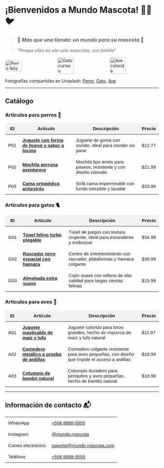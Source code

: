 # ¡Bienvenidos a **Mundo Mascota**! 🐶🐱🐦

> ### 🐾 *Más que una tienda: un mundo para su mascota* 🐾

> “*Porque ellos no son solo mascotas, son familia*”

<div style="display: flex; gap: 10px; justify-content: center; align-items: center;">
  <img src="https://plus.unsplash.com/premium_photo-1667358091118-29e916ddbcc5?q=80&w=1887&auto=format&fit=crop&ixlib=rb-4.0.3&ixid=M3wxMjA3fDB8MHxwaG90by1wYWdlfHx8fGVufDB8fHx8fA%3D%3D" alt="Perro feliz" style="width: 33%; border-radius: 8px;">
  <img src="https://plus.unsplash.com/premium_photo-1673967831980-1d377baaded2?q=80&w=1887&auto=format&fit=crop&ixlib=rb-4.0.3&ixid=M3wxMjA3fDB8MHxwaG90by1wYWdlfHx8fGVufDB8fHx8fA%3D%3D" alt="Gato curioso" style="width: 33%; border-radius: 8px;">
  <img src="https://images.unsplash.com/photo-1445820200644-69f87d946277?q=80&w=1972&auto=format&fit=crop&ixlib=rb-4.0.3&ixid=M3wxMjA3fDB8MHxwaG90by1wYWdlfHx8fGVufDB8fHx8fA%3D%3D" alt="Ave colorida" style="width: 33%; border-radius: 8px;">
</div>

Fotografías compartidas en Unsplash: [Perro](https://unsplash.com/photos/a-close-up-of-a-dog-with-blue-eyes-_8sDchNZGK0), [Gato](https://unsplash.com/photos/a-close-up-of-a-cat-looking-at-the-camera-Hzu0-51klr4), [Ave](https://unsplash.com/photos/a-bird-with-a-nut-in-its-mouth-qZXMqoGIbCc)

---

## Catálogo

### Artículos para perros 🦴

<table style="
  border-collapse: collapse;
  width: 100%;
  font-family: sans-serif;
  font-size: 15px;
">
  <style>
    table td, table th {
      padding: 10px;
      border: 1px solid #ccc;
    }
    table thead {
      background-color: #f2f2f2;
    }
  </style>
  <thead>
    <tr>
      <th>ID</th>
      <th>Artículo</th>
      <th>Descripción</th>
      <th>Precio</th>
    </tr>
  </thead>
  <tbody>
    <tr>
      <td>P01</td>
      <td>
        <a href="https://www.amazon.com/dp/B00CPDWT2M" target="_blank">
          <strong>Juguete con forma de hueso y sabor a tocino</strong>
        </a>
      </td>
      <td>Juguete de goma con sonido, ideal para morder sin parar</td>
      <td>$12.77</td>
    </tr>
    <tr>
      <td>P02</td>
      <td>
        <a href="https://www.amazon.com/dp/B093GXKFT8" target="_blank">
          <strong>Mochila perruna aventurera</strong>
        </a>
      </td>
      <td>Mochila tipo arnés para paseos, resistente y con diseño cómodo</td>
      <td>$21.99</td>
    </tr>
    <tr>
      <td>P03</td>
      <td>
        <a href="https://www.amazon.com/dp/B089QXMQXK" target="_blank">
          <strong>Cama ortopédica antiestrés</strong>
        </a>
      </td>
      <td>Sofá cama impermeable con funda extraíble y lavable</td>
      <td>$33.99</td>
    </tr>
  </tbody>
</table>

### Artículos para gatos 🐈

<table style="
  border-collapse: collapse;
  width: 100%;
  font-family: sans-serif;
  font-size: 15px;
">
  <style>
    table td, table th {
      padding: 10px;
      border: 1px solid #ccc;
    }
    table thead {
      background-color: #f2f2f2;
    }
  </style>
  <thead>
    <tr>
      <th>ID</th>
      <th>Artículo</th>
      <th>Descripción</th>
      <th>Precio</th>
    </tr>
  </thead>
  <tbody>
    <tr>
      <td>G01</td>
      <td>
        <a href="https://www.amazon.com/dp/B0BGRG3XQ8" target="_blank">
          <strong>Túnel felino turbo plegable</strong>
        </a>
      </td>
      <td>
        Túnel de juegos con textura crujiente, ideal para esconderse y emboscar
      </td>
      <td>$34.99</td>
    </tr>
    <tr>
      <td>G02</td>
      <td>
        <a href="https://www.amazon.com/dp/B0BFDQKS4Z" target="_blank">
          <strong>Rascador torre espacial con hamaca</strong>
        </a>
      </td>
      <td>
        Centro de entretenimiento con rascador, plataformas y hamaca colgante
      </td>
      <td>$39.99</td>
    </tr>
    <tr>
      <td>G03</td>
      <td>
        <a href="https://www.amazon.com/dp/B0BHSWP8RD" target="_blank">
          <strong>Almohada extra suave</strong>
        </a>
      </td>
      <td>
        Cojín suave con relleno de alta calidad para largas siestas felinas
      </td>
      <td>$15.99</td>
    </tr>
  </tbody>
</table>

### Artículos para aves 🦜

<table style="
  border-collapse: collapse;
  width: 100%;
  font-family: sans-serif;
  font-size: 15px;
">
  <style>
    table td, table th {
      padding: 10px;
      border: 1px solid #ccc;
    }
    table thead {
      background-color: #f2f2f2;
    }
  </style>
  <thead>
    <tr>
      <th>ID</th>
      <th>Artículo</th>
      <th>Descripción</th>
      <th>Precio</th>
    </tr>
  </thead>
  <tbody>
    <tr>
      <td>A01</td>
      <td>
        <a href="https://www.amazon.com/dp/B0D5QZ6SS2" target="_blank">
          <strong>Juguete masticable de maíz y lufa</strong>
        </a>
      </td>
      <td>Juguete colorido para loros grandes, hecho de mazorca de maíz y lufa natural</td>
      <td>$11.97</td>
    </tr>
    <tr>
      <td>A02</td>
      <td>
        <a href="https://www.amazon.com/dp/B01MRZH23T" target="_blank">
          <strong>Comedero metálico a prueba de ardillas</strong>
        </a>
      </td>
      <td>Comedero colgante resistente para aves pequeñas, con diseño que impide el acceso a ardillas</td>
      <td>$18.99</td>
    </tr>
    <tr>
      <td>A03</td>
      <td>
        <a href="https://www.amazon.com/dp/B0DVWBGP6M" target="_blank">
          <strong>Columpio de bambú natural</strong>
        </a>
      </td>
      <td>Columpio duradero para periquitos y aves pequeñas, hecho de bambú natural</td>
      <td>$18.98</td>
    </tr>
  </tbody>
</table>

---

## Información de contacto 📬

<table style="
  border-collapse: collapse;
  width: 100%;
  font-family: sans-serif;
  font-size: 15px;
">
  <style>
    table td, table th {
      padding: 10px;
      border: 0px solid #ccc;
    }
  </style>
  <tbody>
    <tr>
      <td>WhatsApp</td>
      <td>
        <a href="https://wa.me/50688885555" target="_blank">
          +506 8888‑5555
        </a>
      </td>
    </tr>
    <tr>
      <td>Instagram</td>
      <td>
        <a href="https://instagram.com/mundo.mascota" target="_blank">
          @mundo.mascota
        </a>
      </td>
    </tr>
    <tr>
      <td>Correo electrónico</td>
      <td>
        <a href="mailto:soporte@mundo-mascota.com">
          soporte@mundo-mascota.com
        </a>
      </td>
    </tr>
    <tr>
      <td>Teléfono</td>
      <td>
        <a href="tel:+50688885555">
          +506 8888‑5555
        </a>
      </td>
    </tr>
  </tbody>
</table>
